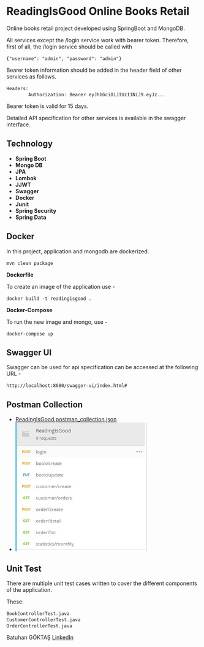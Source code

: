 # ReadingIsGood Online Books Retail

Online books retail project developed using SpringBoot and MongoDB.

All services except the /login service work with bearer token. Therefore, first of all, the /login service should be called with 
```
{"username": "admin", "password": "admin"}
```
Bearer token information should be added in the header field of other services as follows.

```
Headers:
		Authorization: Bearer eyJhbGciOiJIUzI1NiJ9.eyJz...
```
Bearer token is valid for 15 days.

Detailed API specification for other services is available in the swagger interface.


## Technology

-   **Spring Boot** 
-   **Mongo DB**
-   **JPA** 
-   **Lombok**
-   **JJWT**
-   **Swagger**
-   **Docker** 
-   **Junit** 
-   **Spring Security**
-   **Spring Data**

## Docker

In this project, application and mongodb are dockerized.

```
mvn clean package
```

**Dockerfile**

To create an image of the application use -
```
docker build -t readingisgood .
```
**Docker-Compose**

To run the new image and mongo, use -
```
docker-compose up
```
## Swagger UI

Swagger can be used for api specification can be accessed at the following URL -

```
http://localhost:8080/swagger-ui/index.html#
```
## Postman Collection
- [ReadingIsGood.postman_collection.json](https://github.com/batuhangoktas/ReadingIsGood/blob/master/postman/ReadingIsGood.postman_collection.json)
- ![](https://github.com/batuhangoktas/ReadingIsGood/blob/master/postman/collection.jpg)
## Unit Test

There are multiple unit test cases written to cover the different components of the application. 

These:
```
BookControllerTest.java
CustomerControllerTest.java
OrderControllerTest.java
```

Batuhan GÖKTAŞ
[LinkedIn](https://www.linkedin.com/in/batuhan-g%C3%B6kta%C5%9F-29035aa8/)
